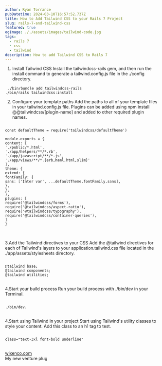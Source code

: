 ```yaml
---
author: Ryan Torrance
pubDatetime: 2024-03-10T16:57:52.737Z
title: How to Add Tailwind CSS to your Rails 7 Project
slug: rails-7-and-tailwind-css
featured: true
ogImage: ././assets/images/tailwind-code.jpg
tags:
  - rails 7
  - css
  - tailwind
description: How to add Tailwind CSS to Rails 7
---
```


1. Install Tailwind CSS
Install the tailwindcss-rails gem, and then run the install command to generate a tailwind.config.js file in the ./config directory.
<pre> <code class="language-javascript">./bin/bundle add tailwindcss-rails
./bin/rails tailwindcss:install</code></pre>
2. Configure your template paths
Add the paths to all of your template files in your tailwind.config.js file. Plugins can be added using npm install @@tailwindcss/[plugin-name] and added to other required plugin names.
<pre><code class="language-rb">
const defaultTheme = require('tailwindcss/defaultTheme')

module.exports = {
content: [
'./public/*.html',
'./app/helpers/**/*.rb',
'./app/javascript/**/*.js',
'./app/views/**/*.{erb,haml,html,slim}'
],
theme: {
extend: {
fontFamily: {
sans: ['Inter var', ...defaultTheme.fontFamily.sans],
},
},
},
plugins: [
require('@tailwindcss/forms'),
require('@tailwindcss/aspect-ratio'),
require('@tailwindcss/typography'),
require('@tailwindcss/container-queries'),
]
}
</code>

</pre>
3.Add the Tailwind directives to your CSS
Add the @tailwind directives for each of Tailwind's layers to your application.tailwind.css file located in the ./app/assets/stylesheets directory.
</code>
<pre>
<code class="language-rb">
@tailwind base;
@tailwind components;
@tailwind utilities;
</code>
</pre>
4.Start your build process
Run your build process with ./bin/dev in your Terminal.
<pre>
<code class="language-rb">
./bin/dev.
</code>
</pre>
4.Start using Tailwind in your project
Start using Tailwind's utility classes to style your content.
Add this class to an h1 tag to test.
<pre>
<code class="language-rb">
class="text-3xl font-bold underline"
</code>
</pre>

[wixenco.com](https://wixenco.com)
<br/>
My new venture plug
